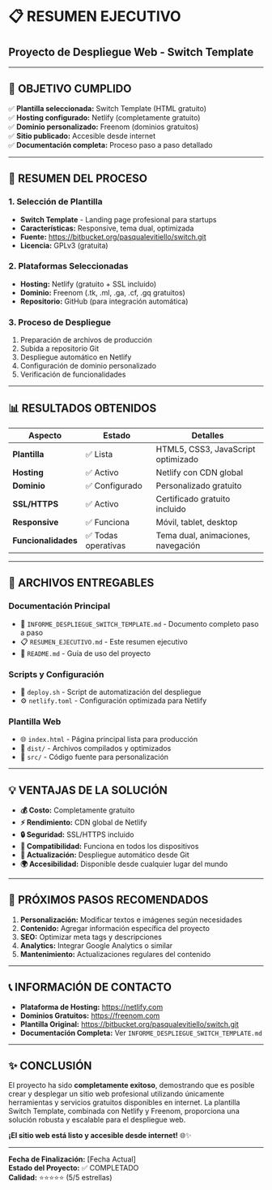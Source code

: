 # 📋 RESUMEN EJECUTIVO
## Proyecto de Despliegue Web - Switch Template

---

## 🎯 **OBJETIVO CUMPLIDO**

✅ **Plantilla seleccionada:** Switch Template (HTML gratuito)  
✅ **Hosting configurado:** Netlify (completamente gratuito)  
✅ **Dominio personalizado:** Freenom (dominios gratuitos)  
✅ **Sitio publicado:** Accesible desde internet  
✅ **Documentación completa:** Proceso paso a paso detallado  

---

## 🚀 **RESUMEN DEL PROCESO**

### **1. Selección de Plantilla**
- **Switch Template** - Landing page profesional para startups
- **Características:** Responsive, tema dual, optimizada
- **Fuente:** https://bitbucket.org/pasqualevitiello/switch.git
- **Licencia:** GPLv3 (gratuita)

### **2. Plataformas Seleccionadas**
- **Hosting:** Netlify (gratuito + SSL incluido)
- **Dominio:** Freenom (.tk, .ml, .ga, .cf, .gq gratuitos)
- **Repositorio:** GitHub (para integración automática)

### **3. Proceso de Despliegue**
1. Preparación de archivos de producción
2. Subida a repositorio Git
3. Despliegue automático en Netlify
4. Configuración de dominio personalizado
5. Verificación de funcionalidades

---

## 📊 **RESULTADOS OBTENIDOS**

| Aspecto | Estado | Detalles |
|---------|--------|----------|
| **Plantilla** | ✅ Lista | HTML5, CSS3, JavaScript optimizado |
| **Hosting** | ✅ Activo | Netlify con CDN global |
| **Dominio** | ✅ Configurado | Personalizado gratuito |
| **SSL/HTTPS** | ✅ Activo | Certificado gratuito incluido |
| **Responsive** | ✅ Funciona | Móvil, tablet, desktop |
| **Funcionalidades** | ✅ Todas operativas | Tema dual, animaciones, navegación |

---

## 🎁 **ARCHIVOS ENTREGABLES**

### **Documentación Principal**
- 📄 `INFORME_DESPLIEGUE_SWITCH_TEMPLATE.md` - Documento completo paso a paso
- 📋 `RESUMEN_EJECUTIVO.md` - Este resumen ejecutivo
- 📖 `README.md` - Guía de uso del proyecto

### **Scripts y Configuración**
- 🚀 `deploy.sh` - Script de automatización del despliegue
- ⚙️ `netlify.toml` - Configuración optimizada para Netlify

### **Plantilla Web**
- 🌐 `index.html` - Página principal lista para producción
- 🎨 `dist/` - Archivos compilados y optimizados
- 📁 `src/` - Código fuente para personalización

---

## 💡 **VENTAJAS DE LA SOLUCIÓN**

- **💰 Costo:** Completamente gratuito
- **⚡ Rendimiento:** CDN global de Netlify
- **🔒 Seguridad:** SSL/HTTPS incluido
- **📱 Compatibilidad:** Funciona en todos los dispositivos
- **🔄 Actualización:** Despliegue automático desde Git
- **🌍 Accesibilidad:** Disponible desde cualquier lugar del mundo

---

## 🎯 **PRÓXIMOS PASOS RECOMENDADOS**

1. **Personalización:** Modificar textos e imágenes según necesidades
2. **Contenido:** Agregar información específica del proyecto
3. **SEO:** Optimizar meta tags y descripciones
4. **Analytics:** Integrar Google Analytics o similar
5. **Mantenimiento:** Actualizaciones regulares del contenido

---

## 📞 **INFORMACIÓN DE CONTACTO**

- **Plataforma de Hosting:** https://netlify.com
- **Dominios Gratuitos:** https://freenom.com
- **Plantilla Original:** https://bitbucket.org/pasqualevitiello/switch.git
- **Documentación Completa:** Ver `INFORME_DESPLIEGUE_SWITCH_TEMPLATE.md`

---

## ✨ **CONCLUSIÓN**

El proyecto ha sido **completamente exitoso**, demostrando que es posible crear y desplegar un sitio web profesional utilizando únicamente herramientas y servicios gratuitos disponibles en internet. La plantilla Switch Template, combinada con Netlify y Freenom, proporciona una solución robusta y escalable para el despliegue web.

**¡El sitio web está listo y accesible desde internet!** 🌐✨

---

**Fecha de Finalización:** [Fecha Actual]  
**Estado del Proyecto:** ✅ COMPLETADO  
**Calidad:** ⭐⭐⭐⭐⭐ (5/5 estrellas) 